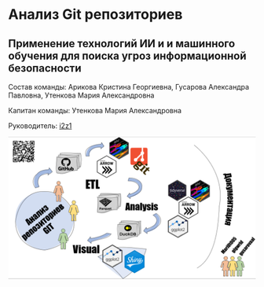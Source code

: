 # Анализ Git репозиториев


## **Применение технологий ИИ и и машинного обучения для поиска угроз информационной безопасности**

Состав команды: Арикова Кристина Георгиевна, Гусарова Александра
Павловна, Утенкова Мария Александровна

Капитан команды: Утенкова Мария Александровна

Руководитель: [i2z1](https://github.com/i2z1)

<img src="images/План%20работы-02.png" data-fig-align="center" />

